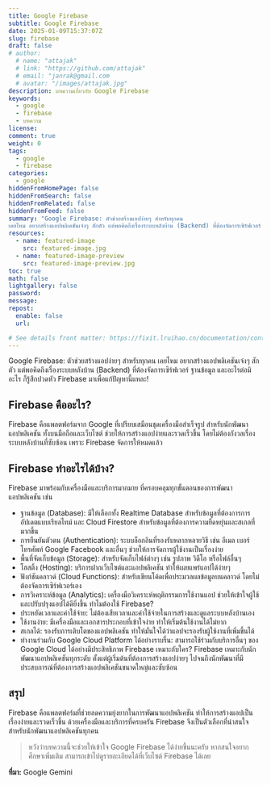 ```yaml
---
title: Google Firebase
subtitle: Google Firebase
date: 2025-01-09T15:37:07Z
slug: firebase
draft: false
# author:
  # name: "attajak"
  # link: "https://github.com/attajak"
  # email: "janrak@gmail.com
  # avatar: "/images/attajak.jpg"
description: บทความเกี่ยวกับ Google Firebase
keywords:
  - google
  - firebase
  - บทความ
license:
comment: true
weight: 0
tags:
  - google
  - firebase
categories:
  - google
hiddenFromHomePage: false
hiddenFromSearch: false
hiddenFromRelated: false
hiddenFromFeed: false
summary: "Google Firebase: ตัวช่วยสร้างแอปง่ายๆ สำหรับทุกคน
เคยไหม อยากสร้างแอปพลิเคชันเจ๋งๆ สักตัว แต่พอคิดถึงเรื่องระบบหลังบ้าน (Backend) ที่ต้องจัดการเซิร์ฟเวอร์ ฐานข้อมูล และอะไรต่อมิอะไร ก็รู้สึกปวดหัว Firebase มาเพื่อแก้ปัญหานี้แหละ!"
resources:
  - name: featured-image
    src: featured-image.jpg
  - name: featured-image-preview
    src: featured-image-preview.jpg
toc: true
math: false
lightgallery: false
password:
message:
repost:
  enable: false
  url:

# See details front matter: https://fixit.lruihao.cn/documentation/content-management/introduction/#front-matter
---
```


Google Firebase: ตัวช่วยสร้างแอปง่ายๆ สำหรับทุกคน
เคยไหม อยากสร้างแอปพลิเคชันเจ๋งๆ สักตัว แต่พอคิดถึงเรื่องระบบหลังบ้าน (Backend) ที่ต้องจัดการเซิร์ฟเวอร์ ฐานข้อมูล และอะไรต่อมิอะไร ก็รู้สึกปวดหัว Firebase มาเพื่อแก้ปัญหานี้แหละ!

<!--more-->

## Firebase คืออะไร?
Firebase คือแพลตฟอร์มจาก Google ที่เปรียบเสมือนชุดเครื่องมือสำเร็จรูป สำหรับนักพัฒนาแอปพลิเคชัน ทั้งบนมือถือและเว็บไซต์ ช่วยให้การสร้างแอปง่ายและรวดเร็วขึ้น โดยไม่ต้องกังวลเรื่องระบบหลังบ้านที่ซับซ้อน เพราะ Firebase จัดการให้หมดแล้ว

## Firebase ทำอะไรได้บ้าง?
Firebase มาพร้อมกับเครื่องมือและบริการมากมาย ที่ครอบคลุมทุกขั้นตอนของการพัฒนาแอปพลิเคชัน เช่น
 * ฐานข้อมูล (Database): มีให้เลือกทั้ง Realtime Database สำหรับข้อมูลที่ต้องการการอัปเดตแบบเรียลไทม์ และ Cloud Firestore สำหรับข้อมูลที่ต้องการความยืดหยุ่นและสเกลที่มากขึ้น
 * การยืนยันตัวตน (Authentication): ระบบล็อกอินที่รองรับหลากหลายวิธี เช่น อีเมล เบอร์โทรศัพท์ Google Facebook และอื่นๆ ช่วยให้การจัดการผู้ใช้งานเป็นเรื่องง่าย
 * พื้นที่จัดเก็บข้อมูล (Storage): สำหรับจัดเก็บไฟล์ต่างๆ เช่น รูปภาพ วิดีโอ หรือไฟล์อื่นๆ
 * โฮสติ้ง (Hosting): บริการฝากเว็บไซต์และแอปพลิเคชัน ทำให้เผยแพร่แอปได้ง่ายๆ
 * ฟังก์ชันคลาวด์ (Cloud Functions): สำหรับเขียนโค้ดเพื่อประมวลผลข้อมูลบนคลาวด์ โดยไม่ต้องจัดการเซิร์ฟเวอร์เอง
 * การวิเคราะห์ข้อมูล (Analytics): เครื่องมือวิเคราะห์พฤติกรรมการใช้งานแอป ช่วยให้เข้าใจผู้ใช้และปรับปรุงแอปได้ดียิ่งขึ้น
ทำไมต้องใช้ Firebase?
 * ประหยัดเวลาและค่าใช้จ่าย: ไม่ต้องเสียเวลาและค่าใช้จ่ายในการสร้างและดูแลระบบหลังบ้านเอง
 * ใช้งานง่าย: มีเครื่องมือและเอกสารประกอบที่เข้าใจง่าย ทำให้เริ่มต้นใช้งานได้ไม่ยาก
 * สเกลได้: รองรับการเติบโตของแอปพลิเคชัน ทำให้มั่นใจได้ว่าแอปจะรองรับผู้ใช้งานที่เพิ่มขึ้นได้
 * ทำงานร่วมกับ Google Cloud Platform ได้อย่างราบรื่น: สามารถใช้ร่วมกับบริการอื่นๆ ของ Google Cloud ได้อย่างมีประสิทธิภาพ
Firebase เหมาะกับใคร?
Firebase เหมาะกับนักพัฒนาแอปพลิเคชันทุกระดับ ตั้งแต่ผู้เริ่มต้นที่ต้องการสร้างแอปง่ายๆ ไปจนถึงนักพัฒนาที่มีประสบการณ์ที่ต้องการสร้างแอปพลิเคชันขนาดใหญ่และซับซ้อน

## สรุป
Firebase คือแพลตฟอร์มที่ช่วยลดความยุ่งยากในการพัฒนาแอปพลิเคชัน ทำให้การสร้างแอปเป็นเรื่องง่ายและรวดเร็วขึ้น ด้วยเครื่องมือและบริการที่ครบครัน Firebase จึงเป็นตัวเลือกที่น่าสนใจสำหรับนักพัฒนาแอปพลิเคชันทุกคน

> หวังว่าบทความนี้จะช่วยให้เข้าใจ Google Firebase ได้ง่ายขึ้นนะครับ หากสนใจอยากศึกษาเพิ่มเติม สามารถเข้าไปดูรายละเอียดได้ที่เว็บไซต์ Firebase ได้เลย

**ที่มา:** Google Gemini

